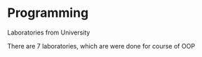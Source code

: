 # Programming
Laboratories from University 


There are 7 laboratories, which are were done for course of OOP
